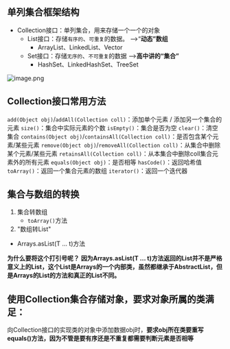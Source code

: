 ## 单列集合框架结构
- Collection接口：单列集合，用来存储一个一个的对象
   - List接口：存储`有序的`、`可重复`的数据。  -->“**动态”数组**
      - ArrayList、LinkedList、Vector
   - Set接口：存储`无序的`、`不可重复`的数据   -->**高中讲的“集合”**
      - HashSet、LinkedHashSet、TreeSet

![image.png](https://cdn.nlark.com/yuque/0/2022/png/28932072/1655990433895-20b89af6-a264-4395-8278-592f0dbfa6dc.png#averageHue=%23f9f2ec&clientId=u405ce97b-3331-4&from=paste&height=412&id=u39d00499&originHeight=412&originWidth=819&originalType=binary&ratio=1&rotation=0&showTitle=false&size=50097&status=done&style=none&taskId=uba7e2533-8bc3-4bb8-b898-4dd2aceace6&title=&width=819)

## Collection接口常用方法
`add(Object obj)`/`addAll(Collection coll)`：添加单个元素 / 添加另一个集合的元素
`size()`：集合中实际元素的个数
`isEmpty()`：集合是否为空
`clear()`：清空集合
`contains(Object obj)`/`containsAll(Collection coll)`：是否包含某个元素/某些元素
`remove(Object obj)`/`removeAll(Collection coll)`：从集合中删除某个元素/某些元素
`retainsAll(Collection coll)`：从本集合中删除coll集合元素外的所有元素
`equals(Object obj)`：是否相等
`hasCode()`：返回哈希值
`toArray()`：返回一个集合元素的数组
`iterator()`：返回一个迭代器
## 集合与数组的转换

1. 集合转数组
   - `toArray()`方法
2. "数组转List"
- Arrays.asList(T ... t)方法

**为什么要将这个打引号呢？**
**因为Arrays.asList(T ... t)方法返回的List并不是严格意义上的List，这个List是Arrays的一个内部类，虽然都继承于AbstractList，但是Arrays的List的方法和真正的List不同。**
## 使用Collection集合存储对象，要求对象所属的类满足：
向Collection接口的实现类的对象中添加数据obj时，**要求obj所在类要重写equals()方法，因为不管是要有序还是不重复都需要判断元素是否相等**


